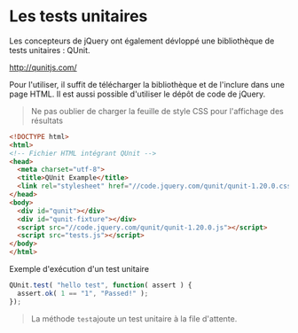 # Les tests unitaires

Les concepteurs de jQuery ont également dévloppé une bibliothèque de tests unitaires : QUnit.

http://qunitjs.com/

Pour l'utiliser, il suffit de télécharger la bibliothèque et de l'inclure dans une page HTML. Il est aussi possible d'utiliser le dépôt de code de jQuery.

> Ne pas oublier de charger la feuille de style CSS pour l'affichage des résultats

```HTML
<!DOCTYPE html>
<html>
<!-- Fichier HTML intégrant QUnit -->
<head>
  <meta charset="utf-8">
  <title>QUnit Example</title>
  <link rel="stylesheet" href="//code.jquery.com/qunit/qunit-1.20.0.css">
</head>
<body>
  <div id="qunit"></div>
  <div id="qunit-fixture"></div>
  <script src="//code.jquery.com/qunit/qunit-1.20.0.js"></script>
  <script src="tests.js"></script>
</body>
</html>
```
Exemple d'exécution d'un test unitaire

```Javascript
QUnit.test( "hello test", function( assert ) {
  assert.ok( 1 == "1", "Passed!" );
});
```
> La méthode `test`ajoute un test unitaire à la file d'attente.